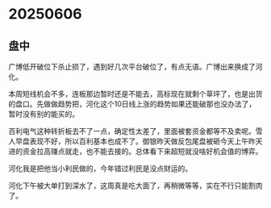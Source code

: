 # 20250606

## 盘中

广博低开破位下杀止损了，遇到好几次平台破位了，有点无语。广博出来换成了河化。

本周短线机会不多，连板那边暂时还是不能去，高标现在就剩个草坪了，也是出货的盘口。先做做趋势把，河化这个10日线上涨的趋势如果还能破那也没办法了，暂时没有别的能买的。

百利电气这种转折板去不了一点，确定性太差了，里面被套资金都等不及卖呢。雪人早盘表现不好，所以百利基本也成不了。御银昨天做反包尾盘被砸今天上午昨天进的资金拉高赚点就走，也不能去接的。总体看下来超短就没啥好机会值的博弈。

河化我是把他当小利民做的，今年错过利民是没点财运的。

河化下午被大单打到深水了，这周真是吃大面了，再稍微等等，实在不行只能割肉了。
